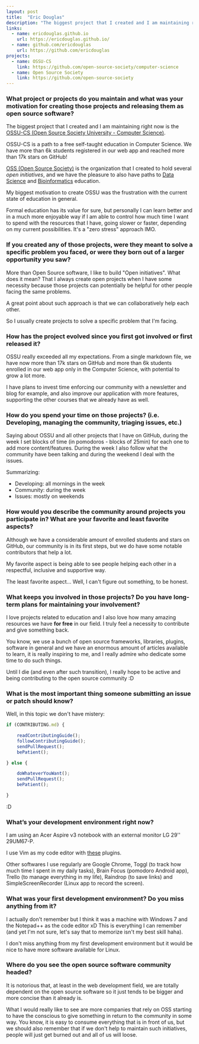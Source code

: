 ```yaml
---
layout: post
title:  "Eric Douglas"
description: "The biggest project that I created and I am maintaining right now is the OSSU-CS (Open Source Society University - Computer Science)"
links:
  - name: ericdouglas.github.io
    url: https://ericdouglas.github.io/
  - name: github.com/ericdouglas
    url: https://github.com/ericdouglas
projects:
  - name: OSSU-CS
    link: https://github.com/open-source-society/computer-science
  - name: Open Source Society
    link: https://github.com/open-source-society
---
```


### What project or projects do you maintain and what was your motivation for creating those projects and releasing them as open source software?

The biggest project that I created and I am maintaining right now is the [OSSU-CS (Open Source Society University - Computer Science)](https://github.com/open-source-society/computer-science).

OSSU-CS is a path to a free self-taught education in Computer Science. We have more than 6k students registered in our web app and reached more than 17k stars on GitHub!

[OSS (Open Source Society)](https://github.com/open-source-society) is the organization that I created to hold several *open initiatives*, and we have the pleasure to also have paths to [Data Science](https://github.com/open-source-society/data-science) and [Bioinformatics](https://github.com/open-source-society/bioinformatics) education.

My biggest motivation to create OSSU was the frustration with the current state of education in general.

Formal education has its value for sure, but personally I can learn better and in a much more enjoyable way if I am able to control how much time I want to spend with the resources that I have, going slower or faster, depending on my current possibilities. It's a "zero stress" approach IMO.


### If you created any of those projects, were they meant to solve a specific problem you faced, or were they born out of a larger opportunity you saw?

More than Open Source software, I like to build "Open initiatives". What does it mean? That I always create open projects when I have some necessity because those projects can potentially be helpful for other people facing the same problems.

A great point about such approach is that we can collaboratively help each other.

So I usually create projects to solve a specific problem that I'm facing.

### How has the project evolved since you first got involved or first released it?

OSSU really exceeded all my expectations. From a single markdown file, we have now more than 17k stars on GitHub and more than 6k students enrolled in our web app only in the Computer Science, with potential to grow a lot more.

I have plans to invest time enforcing our community with a newsletter and blog for example, and also improve our application with more features, supporting the other courses that we already have as well.

### How do you spend your time on those projects? (i.e. Developing, managing the community, triaging issues, etc.)

Saying about OSSU and all other projects that I have on GitHub, during the week I set blocks of time (in pomodoros - blocks of 25min) for each one to add more content/features. During the week I also follow what the community have been talking and during the weekend I deal with the issues.

Summarizing:

- Developing: all mornings in the week
- Community: during the week
- Issues: mostly on weekends


### How would you describe the community around projects you participate in? What are your favorite and least favorite aspects?

Although we have a considerable amount of enrolled students and stars on GitHub, our community is in its first steps, but we do have some notable contributors that help a lot.

My favorite aspect is being able to see people helping each other in a respectful, inclusive and supportive way.

The least favorite aspect... Well, I can't figure out something, to be honest.

### What keeps you involved in those projects? Do you have long-term plans for maintaining your involvement?

I love projects related to education and I also love how many amazing resources we have **for free** in our field. I truly feel a necessity to contribute and give something back.

You know, we use a bunch of open source frameworks, libraries, plugins, software in general and we have an enormous amount of articles available to learn, it is really inspiring to me, and I really admire who dedicate some time to do such things.

Until I die (and even after such transition), I really hope to be active and being contributing to the open source community :D

### What is the most important thing someone submitting an issue or patch should know?

Well, in this topic we don't have mistery:

```js
if (CONTRIBUTING.md) {

	readContributingGuide();
	followContributingGuide();
	sendPullRequest();
	bePatient();

} else {

	doWhateverYouWant();
	sendPullRequest();
	bePatient();

}
```

:D

### What’s your development environment right now?

I am using an Acer Aspire v3 notebook with an external monitor LG 29'' 29UM67-P.

I use Vim as my code editor with [these](https://github.com/ericdouglas/dev-log/blob/master/source/vim.md#vim-plugins) plugins.

Other softwares I use regularly are Google Chrome, Toggl (to track how much time I spent in my daily tasks), Brain Focus (pomodoro Android app), Trello (to manage everything in my life), Raindrop (to save links) and SimpleScreenRecorder (Linux app to record the screen).


### What was your first development environment? Do you miss anything from it?

I actually don't remember but I think it was a machine with Windows 7 and the Notepad++ as the code editor xD This is everything I can remember (and yet I'm not sure, let's say that to memorize isn't my best skill haha).

I don't miss anything from my first development environment but it would be nice to have more software available for Linux.


### Where do you see the open source software community headed?

It is notorious that, at least in the web development field, we are totally dependent on the open source software so it just tends to be bigger and more concise than it already is.

What I would really like to see are more companies that rely on OSS starting to have the conscious to give something in return to the community in some way. You know, it is easy to consume everything that is in front of us, but we should also remember that if we don't help to maintain such initiatives, people will just get burned out and all of us will loose.
